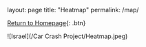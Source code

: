 layout: page
title: "Heatmap"
permalink: /map/

[Return to Homepage](https://eternalii.github.io/Road-Accident-ML/){: .btn}

![Israel](/Car Crash Project/Heatmap.jpeg)
